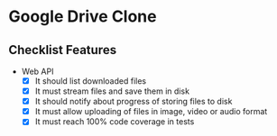 # Google Drive Clone

## Checklist Features

- Web API
    - [x] It should list downloaded files
    - [x] It must stream files and save them in disk
    - [x] It should notify about progress of storing files to disk
    - [x] It must allow uploading of files in image, video or audio format
    - [x] It must reach 100% code coverage in tests
